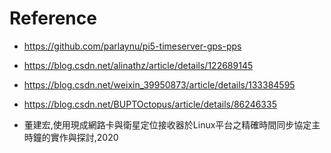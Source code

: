 # Reference
- https://github.com/parlaynu/pi5-timeserver-gps-pps


- https://blog.csdn.net/alinathz/article/details/122689145


- https://blog.csdn.net/weixin_39950873/article/details/133384595


- https://blog.csdn.net/BUPTOctopus/article/details/86246335

-	董建宏,使用現成網路卡與衛星定位接收器於Linux平台之精確時間同步協定主時鐘的實作與探討,2020
